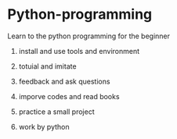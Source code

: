 # Python-programming
Learn to the python programming for the beginner

1. install and use
tools and environment

2. totuial and imitate

3. feedback and ask questions

4. imporve codes and read books

5. practice a small project

6. work by python
